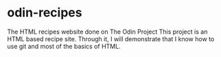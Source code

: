 # odin-recipes
The HTML recipes website done on The Odin Project
This project is an HTML based recipe site. Through it, I will demonstrate that I know how to use git and most of the basics of HTML.

